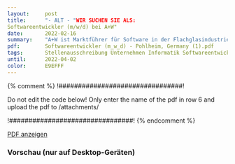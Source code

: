 ```yaml
---
layout:     post
title:      "- ALT - "WIR SUCHEN SIE ALS:
Softwareentwickler (m/w/d) bei A+W"
date:       2022-02-16
summary:    "A+W ist Marktführer für Software in der Flachglasindustrie sowie der Fenster- und Türenherstellung mitHauptsitz in Mittelhessen. Unser Unternehmen wurde vor über 40 Jahren auf einem krisensicherenFundament gegründet. Wir sind auf Expansionskurs und suchen für unseren Standort in Pohlheim einenSoftwareentwickler (m/w/d), der unsere Leidenschaft für Software ..."
pdf:        Softwareentwickler (m_w_d) - Pohlheim, Germany (1).pdf
tags:       Stellenausschreibung Unternehmen Informatik Softwareentwicklung
until:		2022-04-02
color:      E9EFFF
---
```


{% comment %}
!################################!

Do not edit the code below! Only enter the name of the pdf in row 6 and upload the pdf to /attachments/

!################################!
{% endcomment %}

<a class="btn btn-primary" href="{{ site.url }}/attachments/{{page.pdf}}">PDF anzeigen</a>

<h3>Vorschau (nur auf Desktop-Geräten)</h3>
<div class="d-none d-sm-block">
    <object data="{{ site.url }}/attachments/{{page.pdf}}" width="100%" height="1010" type='application/pdf'>
    </object>
</div>
